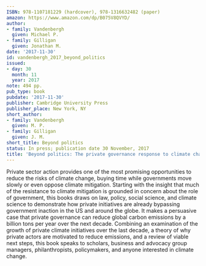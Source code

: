 ```yaml
---
ISBN: 978-1107181229 (hardcover), 978-1316632482 (paper)
amazon: https://www.amazon.com/dp/B075V8QVYD/
author:
- family: Vandenbergh
  given: Michael P.
- family: Gilligan
  given: Jonathan M.
date: '2017-11-30'
id: vandenbergh_2017_beyond_politics
issued:
- day: 30
  month: 11
  year: 2017
note: 494 pp.
pub_type: book
pubdate: '2017-11-30'
publisher: Cambridge University Press
publisher_place: New York, NY
short_author:
- family: Vandenbergh
  given: M. P.
- family: Gilligan
  given: J. M.
short_title: Beyond politics
status: In press; publication date 30 November, 2017
title: 'Beyond politics: The private governance response to climate change'
---
```

Private sector action provides one of the most promising opportunities to reduce the risks of climate change, buying time while governments move slowly or even oppose climate mitigation. Starting with the insight that much of the resistance to climate mitigation is grounded in concern about the role of government, this books draws on law, policy, social science, and climate science to demonstrate how private initiatives are already bypassing government inaction in the US and around the globe. It makes a persuasive case that private governance can reduce global carbon emissions by a billion tons per year over the next decade. Combining an examination of the growth of private climate initiatives over the last decade, a theory of why private actors are motivated to reduce emissions, and a review of viable next steps, this book speaks to scholars, business and advocacy group managers, philanthropists, policymakers, and anyone interested in climate change.
